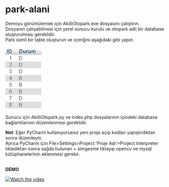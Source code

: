 # park-alani
Demoyu görüntülemek için AkilliOtopark.exe dosyasını çalıştırın.<br>
Dosyanın çalışabilmesi için yerel sunucu kurulu ve otopark adlı bir database oluşturulması gereklidir.<br>
Park isimli bir table oluşturun ve içeriğini aşağıdaki gibi yapın.<br><br>
<img src="images/db.jpg"><br>


Sunucu için AkilliOtopark.py ve index.php dosyalarının içindeki database bağlantılarının düzenlenmesi gereklidir.

**Not**: Eğer PyCharm kullanıyorsanız yeni proje açıp kodları yapıştırdıktan sonra düzenleyin.<br>
Ayrıca PyCharm için File>Settings>Project:'Proje Adı'>Project Interpreter tıkladıktan sonra sağda bulunan + simgesine tıklayıp opencv ve mysql kütüphanelerinin eklenmesi gerekir.<br><br>


**DEMO**<br>


[![Watch the video](https://img.youtube.com/vi/Yi0E0pPEOPw/maxresdefault.jpg)](https://youtu.be/Yi0E0pPEOPw)
